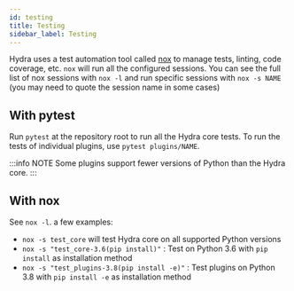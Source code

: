 ```yaml
---
id: testing
title: Testing
sidebar_label: Testing
---
```


Hydra uses a test automation tool called [nox](https://github.com/theacodes/nox) to manage tests, linting, code coverage, etc.
`nox` will run all the configured sessions. You can see the full list of nox sessions with `nox -l` and run specific sessions
with `nox -s NAME` (you may need to quote the session name in some cases)

## With pytest
Run `pytest` at the repository root to run all the Hydra core tests.
To run the tests of individual plugins, use `pytest plugins/NAME`.

:::info NOTE
Some plugins support fewer versions of Python than the Hydra core.
:::

## With nox
See `nox -l`. a few examples:
* `nox -s test_core` will test Hydra core on all supported Python versions
* `nox -s "test_core-3.6(pip install)"` : Test on Python 3.6 with `pip install` as installation method
* `nox -s "test_plugins-3.8(pip install -e)"` : Test plugins on Python 3.8 with `pip install -e` as installation method
